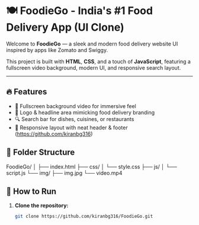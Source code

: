 # 🍽️ FoodieGo - India's #1 Food Delivery App (UI Clone)

Welcome to **FoodieGo** — a sleek and modern food delivery website UI inspired by apps like Zomato and Swiggy.

This project is built with **HTML**, **CSS**, and a touch of **JavaScript**, featuring a fullscreen video background, modern UI, and responsive search layout.

---

## 🔥 Features

- 🎥 Fullscreen background video for immersive feel
- 🍔 Logo & headline area mimicking food delivery branding
- 🔍 Search bar for dishes, cuisines, or restaurants
- 📱 Responsive layout with neat header & footer
(https://github.com/kiranbg316)

## 📁 Folder Structure

FoodieGo/
│
├── index.html
├── css/
│ └── style.css
├── js/
│ └── script.js
└── img/
├── img.jpg
└── video.mp4


## 🚀 How to Run
1. **Clone the repository:**
   ```bash
   git clone https://github.com/kiranbg316/FoodieGo.git


   
